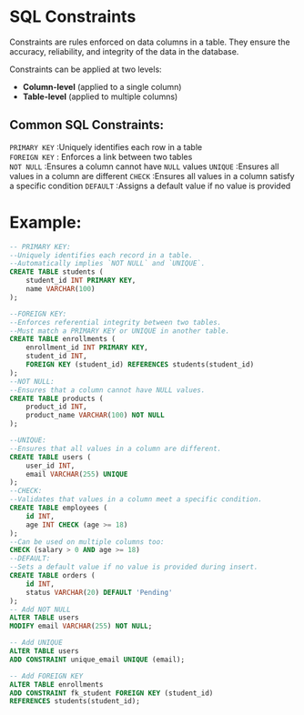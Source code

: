 # SQL Constraints

Constraints are rules enforced on data columns in a table. They ensure the accuracy, reliability, and integrity of the data in the database.

Constraints can be applied at two levels:
- **Column-level** (applied to a single column)
- **Table-level** (applied to multiple columns)


##  Common SQL Constraints:
`PRIMARY KEY` :Uniquely identifies each row in a table    
`FOREIGN KEY`  : Enforces a link between two tables        
`NOT NULL`     :Ensures a column cannot have `NULL` values 
`UNIQUE`       :Ensures all values in a column are different
`CHECK` :Ensures all values in a column satisfy a specific condition
`DEFAULT`  :Assigns a default value if no value is provided



# Example:
```sql
-- PRIMARY KEY:
--Uniquely identifies each record in a table.
--Automatically implies `NOT NULL` and `UNIQUE`.
CREATE TABLE students (
    student_id INT PRIMARY KEY,
    name VARCHAR(100)
);

--FOREIGN KEY:
--Enforces referential integrity between two tables.
--Must match a PRIMARY KEY or UNIQUE in another table.
CREATE TABLE enrollments (
    enrollment_id INT PRIMARY KEY,
    student_id INT,
    FOREIGN KEY (student_id) REFERENCES students(student_id)
);
--NOT NULL:
--Ensures that a column cannot have NULL values.
CREATE TABLE products (
    product_id INT,
    product_name VARCHAR(100) NOT NULL
);

--UNIQUE:
--Ensures that all values in a column are different.
CREATE TABLE users (
    user_id INT,
    email VARCHAR(255) UNIQUE
);
--CHECK:
--Validates that values in a column meet a specific condition.
CREATE TABLE employees (
    id INT,
    age INT CHECK (age >= 18)
);
--Can be used on multiple columns too:
CHECK (salary > 0 AND age >= 18)
--DEFAULT:
--Sets a default value if no value is provided during insert.
CREATE TABLE orders (
    id INT,
    status VARCHAR(20) DEFAULT 'Pending'
);
-- Add NOT NULL
ALTER TABLE users
MODIFY email VARCHAR(255) NOT NULL;

-- Add UNIQUE
ALTER TABLE users
ADD CONSTRAINT unique_email UNIQUE (email);

-- Add FOREIGN KEY
ALTER TABLE enrollments
ADD CONSTRAINT fk_student FOREIGN KEY (student_id)
REFERENCES students(student_id);
